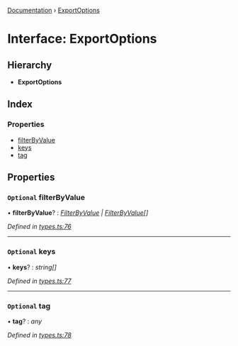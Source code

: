 [Documentation](../README.md) › [ExportOptions](exportoptions.md)

# Interface: ExportOptions

## Hierarchy

* **ExportOptions**

## Index

### Properties

* [filterByValue](exportoptions.md#optional-filterbyvalue)
* [keys](exportoptions.md#optional-keys)
* [tag](exportoptions.md#optional-tag)

## Properties

### `Optional` filterByValue

• **filterByValue**? : *[FilterByValue](../README.md#filterbyvalue) | [FilterByValue](../README.md#filterbyvalue)[]*

*Defined in [types.ts:76](https://github.com/badbatch/cachemap/blob/78d1a97/packages/core/src/types.ts#L76)*

___

### `Optional` keys

• **keys**? : *string[]*

*Defined in [types.ts:77](https://github.com/badbatch/cachemap/blob/78d1a97/packages/core/src/types.ts#L77)*

___

### `Optional` tag

• **tag**? : *any*

*Defined in [types.ts:78](https://github.com/badbatch/cachemap/blob/78d1a97/packages/core/src/types.ts#L78)*
